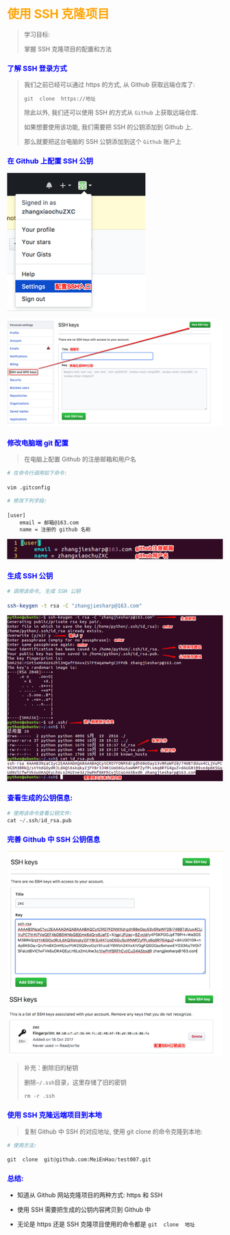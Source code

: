 # <font color="orange">使用 SSH 克隆项目   </font>

> 学习目标: 
>
> 掌握 SSH 克隆项目的配置和方法

### <font color="blue">了解 SSH 登录方式   </font>

> 我们之前已经可以通过 https 的方式, 从 Github 获取远端仓库了:
>
> ``git  clone  https://地址``
>
> 除此以外, 我们还可以使用 SSH 的方式从 `Github` 上获取远端仓库.
>
> 如果想要使用该功能, 我们需要把 SSH 的公钥添加到 Github 上.
>
> 那么就要把这台电脑的 SSH 公钥添加到这个 `Github` 账户上

### <font color="blue">在 Github 上配置 SSH 公钥   </font>

![](../images/SSH配置入口01.png)

![](../images/SSH配置入口02.png)



### <font color="blue">修改电脑端 git 配置   </font>

> 在电脑上配置 Github 的注册邮箱和用户名

```bash
# 在命令行调用如下命令: 

vim .gitconfig
```

```bash
# 修改下列字段: 

[user]
    email = 邮箱@163.com
    name = 注册的 github 名称
```

![](../images/SSH修改电脑git配置.png)

### <font color="blue">生成 SSH 公钥   </font>

```bash
# 调用该命令, 生成 SSH 公钥

ssh-keygen -t rsa -C "zhangjiesharp@163.com"
```

![](../images/SSH生成公钥.png)

### <font color="blue">查看生成的公钥信息:    </font>

```python
# 使用该命令查看公钥文件: 
cat ~/.ssh/id_rsa.pub
```



### <font color="blue">完善 Github 中 SSH 公钥信息   </font>

![](../images/SSH配置01.png)
![](../images/SSH配置02.png)

>  补充：删除旧的秘钥
>
> 删除`~/.ssh`目录，这里存储了旧的密钥
>
> ```python
> rm -r .ssh
> ```

### <font color="blue">使用 SSH 克隆远端项目到本地   </font>

> 复制 Github 中 SSH 的对应地址, 使用 git  clone 的命令克隆到本地: 

```python
# 使用方法: 

git  clone  git@github.com:MeiEnHao/test007.git
```







### <font color="blue">总结:    </font>

* 知道从 Github 网站克隆项目的两种方式:  https  和  SSH

* 使用 SSH 需要把生成的公钥内容拷贝到 Github 中

* 无论是 https 还是 SSH 克隆项目使用的命令都是  ```git  clone  地址```

	